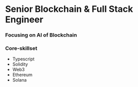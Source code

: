 # Senior Blockchain & Full Stack Engineer

### Focusing on AI of Blockchain

### Core-skillset
- Typescript
- Solidity
- Web3
- Ethereum
- Solana